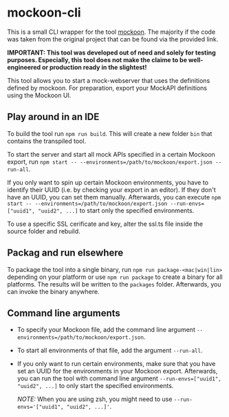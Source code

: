 # mockoon-cli

This is a small CLI wrapper for the tool [mockoon](https://github.com/mockoon/mockoon). The majority if the code was taken from the original project that can be found via the provided link.

**IMPORTANT: This tool was developed out of need and solely for testing purposes. Especially, this tool does not make the claime to be well-engineered or production ready in the slightest!**

This tool allows you to start a mock-webserver that uses the definitions defined by mockoon. For preparation, export your MockAPI definitions using the Mockoon UI. 

## Play around in an IDE

To build the tool run `npm run build`. This will create a new folder `bin` that contains the transpiled tool.

To start the server and start all mock APIs specified in a certain Mockoon export, run `npm start -- --environments=/path/to/mockoon/export.json --run-all`.

If you only want to spin up certain Mockoon environments, you have to identify their UUID (i.e. by checking your export in an editor). If they don't have an UUID, you can set them manually. Afterwards, you can execute `npm start -- --environments=/path/to/mockoon/export.json --run-envs=["uuid1", "uuid2", ...]` to start only the specified environments.

To use a specific SSL cerificate and key, alter the ssl.ts file inside the source folder and rebuild.

## Packag and run elsewhere

To package the tool into a single binary, run `npm run package-<mac|win|lin>` depending on your platform or use `npm run package` to create a binary for all platforms. The results will be written to the `packages` folder. Afterwards, you can invoke the binary anywhere.

## Command line arguments

* To specify your Mockoon file, add the command line argument `--environments=/path/to/mockoon/export.json`.

* To start all environments of that file, add the argument `--run-all`.

* If you only want to run certain environments, make sure that you have set an UUID for the environments in your Mockoon export. Afterwards, you can run the tool with command line argument `--run-envs=["uuid1", "uuid2", ...]` to only start the specified environments.
    
    *NOTE:* When you are using zsh, you might need to use `--run-envs='["uuid1", "uuid2", ...]'`.
